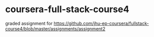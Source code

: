# coursera-full-stack-course4
graded assignment for https://github.com/jhu-ep-coursera/fullstack-course4/blob/master/assignments/assignment2

